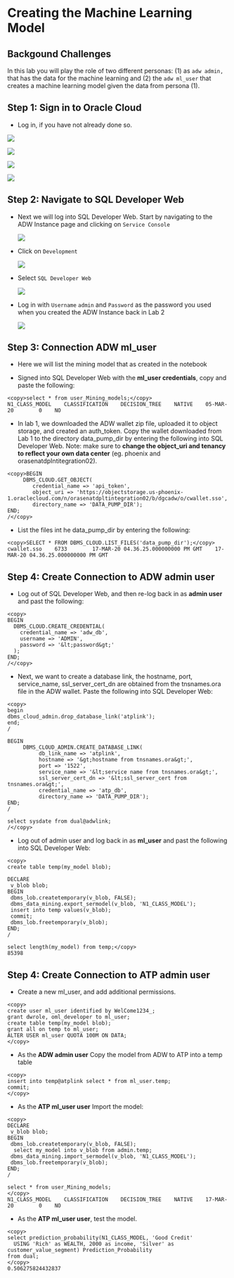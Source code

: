 # Creating the Machine Learning Model

## Backgound Challenges

In this lab you will play the role of two different personas: (1) as `adw admin,`
that has the data for the machine learning and (2) the `adw ml_user` that creates a
machine learning model given the data from persona (1).


## **Step 1:** Sign in to Oracle Cloud

- Log in, if you have not already done so.

![](./images/2/002.png  " ")

![](./images/2/003.png  " ")

![](./images/2/0041.png  " ")

![](./images/2/004.png  " ")


## **Step 2:** Navigate to SQL Developer Web

- Next we will log into SQL Developer Web. Start by navigating to the ADW Instance page and clicking on `Service Console`


  ![](./images/1/0311.png  " ")

- Click on `Development`

  ![](./images/1/0023.png  " ")

- Select `SQL Developer Web`

  ![](./images/1/0026.png  " ")

- Log in with `Username` `admin` and `Password` as the password you used when you created the ADW Instance back in Lab 2

  ![](./images/1/0025.png  " ")

## **Step 3:** Connection ADW ml_user

- Here we will list the mining model that as created in the notebook

- Signed into SQL Developer Web with the **ml_user credentials**, copy and paste the following:

```
<copy>select * from user_Mining_models;</copy>
N1_CLASS_MODEL    CLASSIFICATION    DECISION_TREE    NATIVE    05-MAR-20        0    NO    

```
- In lab 1, we downloaded the ADW wallet zip file, uploaded it to object storage, and created an auth\_token. Copy the wallet downloaded from Lab 1 to the directory data\_pump\_dir by entering the following into SQL Developer Web. Note: make sure to **change the object_uri and tenancy to reflect your own data center** (eg. phoenix and orasenatdpIntitegration02).

```
<copy>BEGIN
     DBMS_CLOUD.GET_OBJECT(
        credential_name => 'api_token',
        object_uri => 'https://objectstorage.us-phoenix-1.oraclecloud.com/n/orasenatdpltintegration02/b/dgcadw/o/cwallet.sso',
        directory_name => 'DATA_PUMP_DIR');
END;
/</copy>
```

- List the files int he data\_pump\_dir by entering the following:

```
<copy>SELECT * FROM DBMS_CLOUD.LIST_FILES('data_pump_dir');</copy>
cwallet.sso    6733        17-MAR-20 04.36.25.000000000 PM GMT    17-MAR-20 04.36.25.000000000 PM GMT
```

## **Step 4:** Create Connection to ADW admin user

- Log out of SQL Developer Web, and then re-log back in as **admin user** and past the following:

```
<copy>
BEGIN
  DBMS_CLOUD.CREATE_CREDENTIAL(
    credential_name => 'adw_db',
    username => 'ADMIN',
    password => '&lt;password&gt;'
  );
END;
/</copy>
```

- Next, we want to create a database link, the hostname, port, service\_name, ssl\_server\_cert_dn are obtained from the tnsnames.ora file in the ADW wallet. Paste the following into SQL Developer Web:

```
<copy>
begin
dbms_cloud_admin.drop_database_link('atplink');
end;
/

BEGIN
     DBMS_CLOUD_ADMIN.CREATE_DATABASE_LINK(
          db_link_name => 'atplink',
          hostname => '&gt;hostname from tnsnames.ora&gt;',
          port => '1522',
          service_name => '&lt;service name from tnsnames.ora&gt;',
          ssl_server_cert_dn => '&lt;ssl_server_cert from tnsnames.ora&gt;',
          credential_name => 'atp_db',
          directory_name => 'DATA_PUMP_DIR');
END;
/

select sysdate from dual@adwlink;
/</copy>
```

- Log out of admin user and log back in as **ml_user** and past the following into SQL Developer Web:

```
<copy>
create table temp(my_model blob);

DECLARE
 v_blob blob;
BEGIN
 dbms_lob.createtemporary(v_blob, FALSE);
 dbms_data_mining.export_sermodel(v_blob, 'N1_CLASS_MODEL');
 insert into temp values(v_blob);
 commit;
 dbms_lob.freetemporary(v_blob);
END;
/

select length(my_model) from temp;</copy>
85398
```

## **Step 4:** Create Connection to ATP admin user

- Create a new ml_user, and add additional permissions.
```
<copy>
create user ml_user identified by WelCome1234_;
grant dwrole, oml_developer to ml_user;
create table temp(my_model blob);
grant all on temp to ml_user;
ALTER USER ml_user QUOTA 100M ON DATA;
</copy>
```

- As the **ADW admin user** Copy the model from ADW to ATP into a temp table
```
<copy>
insert into temp@atplink select * from ml_user.temp;
commit;
</copy>
```

- As the **ATP ml_user user** Import the model:
```
<copy>
DECLARE
 v_blob blob;
BEGIN
 dbms_lob.createtemporary(v_blob, FALSE);
  select my_model into v_blob from admin.temp;
 dbms_data_mining.import_sermodel(v_blob, 'N1_CLASS_MODEL');
 dbms_lob.freetemporary(v_blob);
END;
/

select * from user_Mining_models;
</copy>
N1_CLASS_MODEL    CLASSIFICATION    DECISION_TREE    NATIVE    17-MAR-20        0    NO    
```

- As the **ATP ml_user user**, test the model.
```
<copy>
select prediction_probability(N1_CLASS_MODEL, 'Good Credit'
  USING 'Rich' as WEALTH, 2000 as income, 'Silver' as customer_value_segment) Prediction_Probability
from dual;
</copy>
0.506275824432837
```
